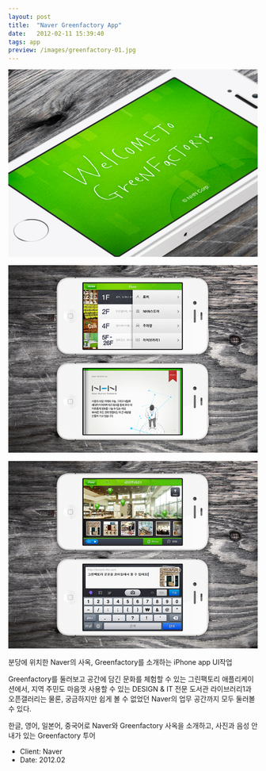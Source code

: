 ```yaml
---
layout: post
title:  "Naver Greenfactory App"
date:   2012-02-11 15:39:40
tags: app
preview: /images/greenfactory-01.jpg
---
```


![Picture 1](/images/greenfactory-01.jpg)

![Picture 2](/images/greenfactory-02.jpg)

![Picture 3](/images/greenfactory-03.jpg)

분당에 위치한 Naver의 사옥, Greenfactory를 소개하는 iPhone app UI작업

Greenfactory를 둘러보고 공간에 담긴 문화를 체험할 수 있는 그린팩토리 애플리케이션에서, 지역 주민도 마음껏 사용할 수 있는 DESIGN & IT 전문 도서관 라이브러리1과 오픈갤러리는 물론, 궁금하지만 쉽게 볼 수 없었던 Naver의 업무 공간까지 모두 둘러볼 수 있다.

한글, 영어, 일본어, 중국어로 Naver와 Greenfactory 사옥을 소개하고, 사진과 음성 안내가 있는 Greenfactory 투어

- Client: Naver
- Date: 2012.02